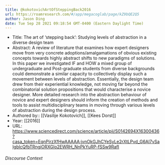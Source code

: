 ```yaml
---
title: @kokotovichArtOfSteppingBack2016
url: https://roamresearch.com/#/app/megacoglab/page/kZ9bQE2Q5
author: Jason Ding
date: Tue Sep 28 2021 09:18:54 GMT-0400 (Eastern Daylight Time)
---
```


- Title: The art of ‘stepping back’: Studying levels of abstraction in a diverse design team
- Abstract: A review of literature that examines how expert designers move from very concrete adoptions/amalgamations of obvious existing concepts towards highly abstract shifts to new paradigms of solutions. In this paper we investigated IF and HOW a mixed group of undergraduate and Post-graduate students from diverse backgrounds could demonstrate a similar capacity to collectively display such a movement between levels of abstraction. Essentially, the design team drew from their experiential knowledge, not moving far beyond the combinatorial solution propositions that would characterise a novice designer. More detailed research into the abstraction behaviour of novice and expert designers should inform the creation of methods and tools to assist multidisciplinary teams in moving through various levels of abstraction during the design process.
- Authored by::  [[Vasilije Kokotovich]], [[Kees Dorst]]
- Year: [[2016]]
- URL: https://www.sciencedirect.com/science/article/pii/S0142694X16300436?casa_token=EqnPirzXfHwAAAAA:jvnOkGJhCYeSyLe2rXtLPvd_G6AI7vSaIgblcQfbTRngiORXGlo2EWRH_NnPkYuRP-fSSw9RafI

###### Discourse Context


